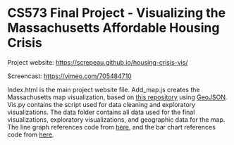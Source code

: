 CS573 Final Project - Visualizing the Massachusetts Affordable Housing Crisis  
===

Project website: https://screpeau.github.io/housing-crisis-vis/

Screencast: https://vimeo.com/705484710

Index.html is the main project website file. Add_map.js creates the Massachusetts map visualization, based on [this repository](https://gist.github.com/michaschwab/411cbbd398e9b74e297f4aecf0410f70) using [GeoJSON](https://geojson.org/). Vis.py contains the script used for data cleaning and exploratory visualizations. The data folder contains all data used for the final visualizations, exploratory visualizations, and geographic data for the map. The line graph references code from [here](https://d3-graph-gallery.com/graph/line_basic.html), and the bar chart references code from [here](https://d3-graph-gallery.com/graph/barplot_horizontal.html).